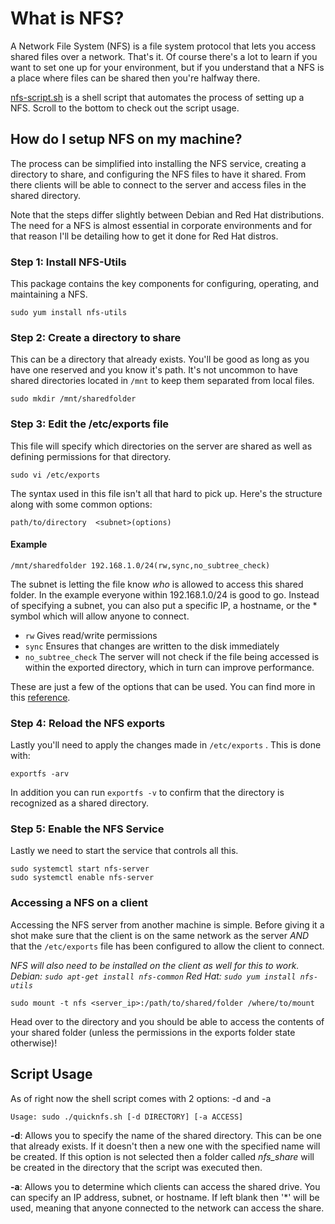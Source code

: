 # What is NFS?

A Network File System (NFS) is a file system protocol that lets you access shared files over a network. That's it. Of course there's a lot to learn if you want to set one up for your environment, but if you understand that a NFS is a place where files can be shared then you're halfway there.

[nfs-script.sh](nfs-script.sh) is a shell script that automates the process of setting up a NFS. Scroll to the bottom to check out the script usage.

## How do I setup NFS on my machine?

The process can be simplified into installing the NFS service, creating a directory to share, and configuring the NFS files to have it shared. From there clients will be able to connect to the server and access files in the shared directory. 

Note that the steps differ slightly between Debian and Red Hat distributions. The need for a NFS is almost essential in corporate environments and for that reason I'll be detailing how to get it done for Red Hat distros.

### Step 1: Install NFS-Utils
This package contains the key components for configuring, operating, and maintaining a NFS.

```
sudo yum install nfs-utils
```

### Step 2: Create a directory to share
This can be a directory that already exists. You'll be good as long as you have one reserved and you know it's path. It's not uncommon to have shared directories located in `/mnt` to keep them separated from local files.

```
sudo mkdir /mnt/sharedfolder
```

### Step 3: Edit the /etc/exports file
This file will specify which directories on the server are shared as well as defining permissions for that directory.

```
sudo vi /etc/exports
```

The syntax used in this file isn't all that hard to pick up. Here's the structure along with some common options:

```
path/to/directory  <subnet>(options)
```

#### Example
```
/mnt/sharedfolder 192.168.1.0/24(rw,sync,no_subtree_check)
```

The subnet is letting the file know *who* is allowed to access this shared folder. In the example everyone within 192.168.1.0/24 is good to go. Instead of specifying a subnet, you can also put a specific IP, a hostname, or the * symbol which will allow anyone to connect.

- `rw` Gives read/write permissions
- `sync` Ensures that changes are written to the disk immediately
- `no_subtree_check` The server will not check if the file being accessed is within the exported directory, which in turn can improve performance.

These are just a few of the options that can be used. You can find more in this [reference](https://litux.nl/Reference/Books/7213/ddu0272.html).

### Step 4: Reload the NFS exports
Lastly you'll need to apply the changes made in `/etc/exports` . This is done with:

```
exportfs -arv
```

In addition you can run `exportfs -v` to confirm that the directory is recognized as a shared directory.

### Step 5: Enable the NFS Service
Lastly we need to start the service that controls all this.

```
sudo systemctl start nfs-server
sudo systemctl enable nfs-server
```

### Accessing a NFS on a client
Accessing the NFS server from another machine is simple. Before giving it a shot make sure that the client is on the same network as the server *AND* that the `/etc/exports` file has been configured to allow the client to connect.

*NFS will also need to be installed on the client as well for this to work. 
Debian: `sudo apt-get install nfs-common`
Red Hat: `sudo yum install nfs-utils`*

```
sudo mount -t nfs <server_ip>:/path/to/shared/folder /where/to/mount
```

Head over to the directory and you should be able to access the contents of your shared folder (unless the permissions in the exports folder state otherwise)!

## Script Usage
As of right now the shell script comes with 2 options: -d and -a

`Usage: sudo ./quicknfs.sh [-d DIRECTORY] [-a ACCESS]`

**-d**: Allows you to specify the name of the shared directory. This can be one that already exists. If it doesn't then a new one with the specified name will be created. If this option is not selected then a folder called *nfs_share* will be created in the directory that the script was executed then.

**-a**: Allows you to determine which clients can access the shared drive. You can specify an IP address, subnet, or hostname. If left blank then '*' will be used, meaning that anyone connected to the network can access the share.

